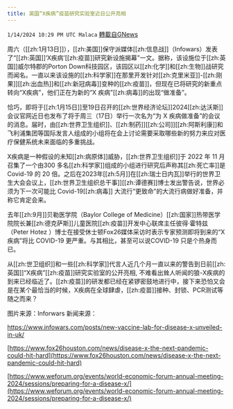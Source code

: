 ```yaml
---
title: 英国“X疾病”疫苗研究实验室近日公开亮相
---
```

`1/14/2024 10:29 PM UTC Malaca` [轉載自GNews](https://gnews.org/articles/2218902)

周六（[[zh:1月13日]]），[[zh:美国]]保守派媒体[[zh:信息战]]（Infowars）发表了“[[zh:英国]]‘X疾病’[[zh:疫苗]]研究新设施揭幕”一文。据称，该设施位于[[zh:英国]]威尔特郡的Porton Down科技园区，该园区以[[zh:化学]]和[[zh:生物]]战研究而闻名。一直以来该设施的[[zh:科学家]]在那里开发针对[[zh:克里米亚]]\-[[zh:刚果]][[zh:出血热]]和[[zh:新冠病毒]]变种的[[zh:疫苗]]，但现在已将研究的新重点转向“X疾病”，他们正在为新的“X 疾病”[[zh:病毒]]的出现“做准备”。

恰巧，即将于[[zh:1月15日]]至19日召开的[[zh:世界经济论坛]]2024[[zh:达沃斯]]会议官网近日也发布了将于周三（17日）举行一次名为“为 X 疾病做准备”的会议的消息。届时，由[[zh:世界卫生组织]]、[[zh:制药]][[zh:公司]][[zh:阿斯利康]]和飞利浦集团等国际发言人组成的小组将在会上讨论需要采取哪些新的努力来应对医疗保健系统未来面临的多重挑战。

X疾病是一种假设的未知[[zh:病原体]]威胁，[[zh:世界卫生组织]]于 2022 年 11 月召集了一个由300 多名[[zh:科学家]]组成的小组进行研究后声称其[[zh:死亡率]]是 Covid-19 的 20 倍。之后在2023年[[zh:5月]]在[[zh:瑞士日内瓦]]举行的世界卫生大会会议上，[[zh:世界卫生组织总干事]][[zh:谭德赛]]博士发出警告说，世界必须为下一次可能比 Covid-19[[zh:病毒]] 大流行“更致命”的大流行病做好准备，并称它肯定会来。

去年[[zh:9月]]贝勒医学院（Baylor College of Medicine）[[zh:国家]]热带医学院院长兼[[zh:德克萨斯]]儿童医院[[zh:疫苗]]开发中心联席主任彼得·霍特兹（Peter Hotez ）博士在接受休士顿Fox26媒体采访时表示专家预测即将到来的“X 疾病”将比 COVID-19 更严重。与其相比，甚至可以说COVID-19 只是个热身而已。

从[[zh:世卫组织]]和一些[[zh:科学家]]代言人近几个月一直以来的警告到日前[[zh:英国]]“X疾病”[[zh:疫苗]]研究实验室的公开亮相, 不难看出耸人听闻的狼\-X疾病的到来已经临近了。[[zh:疫苗]]的研发都已经在紧锣密鼓地进行中，接下来恐怕又会是在某个最恰当的时候，X疾病在全球肆虐，[[zh:疫苗]]接种、封锁、PCR测试等随之而来？

图片来源：Inforwars
新闻来源：

https://www.infowars.com/posts/new-vaccine-lab-for-disease-x-unveiled-in-uk/

[https://www.fox26houston.com/news/disease-x-the-next-pandemic-could-hit-hard](https://www.fox26houston.com/news/disease-x-the-next-pandemic-could-hit-hard)

[https://www.weforum.org/events/world-economic-forum-annual-meeting-2024/sessions/preparing-for-a-disease-x/](https://www.weforum.org/events/world-economic-forum-annual-meeting-2024/sessions/preparing-for-a-disease-x/)
